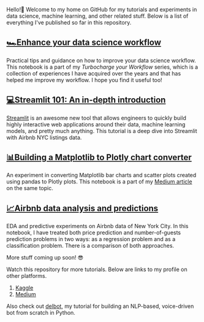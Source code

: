 Hello!👋 Welcome to my home on GitHub for my tutorials and experiments in data science, machine learning, and other related stuff.
Below is a list of everything I've published so far in this repository.

## [🏎️Enhance your data science workflow](https://github.com/shaildeliwala/experiments/blob/master/notebooks/Enhance%20data%20science%C2%A0workflow.ipynb)
Practical tips and guidance on how to improve your data science workflow. This notebook is a part of my _Turbocharge your Workflow_ series, which is a collection of experiences I have acquired over the years and that has helped me improve my workflow. I hope you find it useful too!

## [💻Streamlit 101: An in-depth introduction](https://github.com/shaildeliwala/experiments/blob/master/src/streamlit.py)
[Streamlit](https://www.streamlit.io) is an awesome new tool that allows engineers to quickly build highly interactive web applications around their data, machine learning models, and pretty much anything. This tutorial is a deep dive into Streamlit with Airbnb NYC listings data.

## [📊Building a Matplotlib to Plotly chart converter](https://github.com/shaildeliwala/experiments/blob/master/notebooks/Matplotlib%20to%20Plotly%20Chart%20Conversion.ipynb)
An experiment in converting Matplotlib bar charts and scatter plots created using pandas to Plotly plots. This notebook is a part of my [Medium article](https://towardsdatascience.com/matplotlib-to-plotly-chart-conversion-4bd260e73434) on the same topic.

## [📈Airbnb data analysis and predictions](https://github.com/shaildeliwala/experiments/blob/master/notebooks/Airbnb%20data%20analysis%20and%20predictions.ipynb)
EDA and predictive experiments on Airbnb data of New York City. In this notebook, I have treated both price prediction and number-of-guests prediction problems in two ways: as a regression problem and as a classification problem. There is a comparison of both approaches.

More stuff coming up soon! 😎

Watch this repository for more tutorials. Below are links to my profile on other platforms.
1. [Kaggle](https://www.kaggle.com/shaildeliwala)
2. [Medium](https://www.medium.com/@shaildeliwala)

Also check out [delbot](https://github.com/shaildeliwala/delbot), my tutorial for building an NLP-based, voice-driven bot from scratch in Python.
